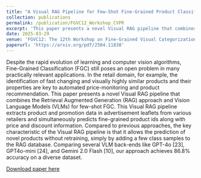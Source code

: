 ```yaml
---
title: "A Visual RAG Pipeline for Few-Shot Fine-Grained Product Classification"
collection: publications
permalink: /publication/FGVC12_Workshop_CVPR
excerpt: 'This paper presents a novel Visual RAG pipeline that combines the Retrieval Augmented Generation (RAG) approach and Vision Language Models (VLMs) for few-shot Fine-Grained Classification (FGC). This Visual RAG pipeline extracts product and promotion data in advertisement leaflets from various retailers and simultaneously predicts fine-grained product ids along with price and discount information. Compared to previous approaches, the key characteristic of the Visual RAG pipeline is that it allows the prediction of novel products without retraining, simply by adding a few class samples to the RAG database.'
date: 2025-03-29
venue: 'FGVC12: The 12th Workshop on Fine-Grained Visual Categorization, CVPR 2025, Nashville'
paperurl: 'https://arxiv.org/pdf/2504.11838'
---
```

Despite the rapid evolution of learning and computer vision algorithms, Fine-Grained Classification (FGC) still poses an open problem in many practically relevant applications. In the retail domain, for example, the identification of fast changing and visually highly similar products and their properties are key to automated price-monitoring and product recommendation.
This paper presents a novel Visual RAG pipeline that combines the Retrieval Augmented Generation (RAG) approach and Vision Language Models (VLMs) for few-shot FGC. This Visual RAG pipeline extracts product and promotion data in advertisement leaflets from various retailers and simultaneously predicts fine-grained product ids along with price and discount information. Compared to previous approaches, the key characteristic of the Visual RAG pipeline is that it allows the prediction of novel products without retraining, simply by adding a few class samples to the RAG database.
Comparing several VLM back-ends like GPT-4o [23], GPT4o-mini [24], and Gemini 2.0 Flash [10], our approach
achieves 86.8% accuracy on a diverse dataset.

[Download paper here](https://arxiv.org/pdf/2504.11838)